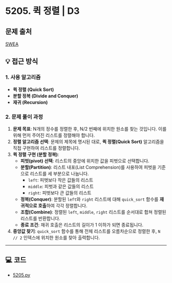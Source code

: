 # 5205. 퀵 정렬 | D3

## 문제 출처
[SWEA](https://swexpertacademy.com/main/learn/course/lectureProblemViewer.do)


## 💡 접근 방식

### 1. 사용 알고리즘
* **퀵 정렬 (Quick Sort)**
* **분할 정복 (Divide and Conquer)**
* **재귀 (Recursion)**

### 2. 문제 풀이 과정
1.  **문제 목표**: N개의 정수를 정렬한 후, N/2 번째에 위치한 원소를 찾는 것입니다. 이를 위해 먼저 주어진 리스트를 정렬해야 합니다.
2.  **정렬 알고리즘 선택**: 문제의 제목에 명시된 대로, **퀵 정렬(Quick Sort)** 알고리즘을 직접 구현하여 리스트를 정렬합니다.
3.  **퀵 정렬 구현 (분할 정복)**:
    * **피벗(pivot) 선택**: 리스트의 중앙에 위치한 값을 피벗으로 선택합니다.
    * **분할(Partition)**: 리스트 내포(List Comprehension)를 사용하여 피벗을 기준으로 리스트를 세 부분으로 나눕니다.
        * `left`: 피벗보다 작은 값들의 리스트
        * `middle`: 피벗과 같은 값들의 리스트
        * `right`: 피벗보다 큰 값들의 리스트
    * **정복(Conquer)**: 분할된 `left`와 `right` 리스트에 대해 `quick_sort` 함수를 **재귀적으로 호출**하여 각각 정렬합니다.
    * **조합(Combine)**: 정렬된 `left`, `middle`, `right` 리스트를 순서대로 합쳐 정렬된 리스트를 반환합니다.
    * **종료 조건**: 재귀 호출은 리스트의 길이가 1 이하가 되면 종료됩니다.
4.  **중앙값 찾기**: `quick_sort` 함수를 통해 전체 리스트를 오름차순으로 정렬한 후, `N // 2` 인덱스에 위치한 원소를 찾아 출력합니다.

---

## 💻 코드
* [5205.py](5205.py)